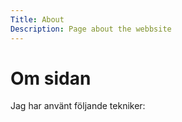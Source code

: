 ```yaml
---
Title: About
Description: Page about the webbsite
---
```


Om sidan
==========================

Jag har använt följande tekniker:


